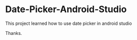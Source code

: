 # Date-Picker-Android-Studio

This project learned how to use date picker in android studio

Thanks.
